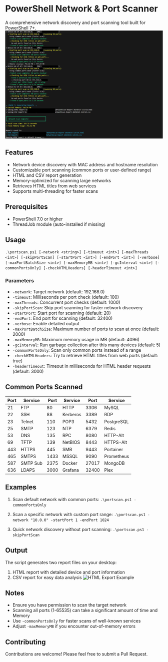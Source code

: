 # PowerShell Network & Port Scanner

A comprehensive network discovery and port scanning tool built for PowerShell 7+.
![Port Scanner in Action](https://github.com/jdesmarais81/PortScanner/blob/main/In%20Action.png)

## Features

- Network device discovery with MAC address and hostname resolution
- Customizable port scanning (common ports or user-defined range)
- HTML and CSV report generation
- Memory-optimized for scanning large networks
- Retrieves HTML titles from web services
- Supports multi-threading for faster scans

## Prerequisites

- PowerShell 7.0 or higher
- ThreadJob module (auto-installed if missing)

## Usage

```.\portscan.ps1 [-network <string>] [-timeout <int>] [-maxThreads <int>] [-skipPortScan] [-startPort <int>] [-endPort <int>] [-verbose] [-maxPortBatchSize <int>] [-maxMemoryMB <int>] [-gcInterval <int>] [-commonPortsOnly] [-checkHTMLHeaders] [-headerTimeout <int>]```


### Parameters

- `-network`: Target network (default: 192.168.0)
- `-timeout`: Milliseconds per port check (default: 100)
- `-maxThreads`: Concurrent port checks (default: 1000)
- `-skipPortScan`: Skip port scanning for faster network discovery
- `-startPort`: Start port for scanning (default: 20)
- `-endPort`: End port for scanning (default: 32400)
- `-verbose`: Enable detailed output
- `-maxPortBatchSize`: Maximum number of ports to scan at once (default: 2000)
- `-maxMemoryMB`: Maximum memory usage in MB (default: 4096)
- `-gcInterval`: Run garbage collection after this many devices (default: 5)
- `-commonPortsOnly`: Scan only common ports instead of a range
- `-checkHTMLHeaders`: Try to retrieve HTML titles from web ports (default: true)
- `-headerTimeout`: Timeout in milliseconds for HTML header requests (default: 3000)

## Common Ports Scanned

| Port | Service | Port | Service | Port | Service |
|------|---------|------|---------|------|---------|
| 21   | FTP     | 80   | HTTP    | 3306 | MySQL   |
| 22   | SSH     | 88   | Kerberos| 3389 | RDP     |
| 23   | Telnet  | 110  | POP3    | 5432 | PostgreSQL |
| 25   | SMTP    | 123  | NTP     | 6379 | Redis   |
| 53   | DNS     | 135  | RPC     | 8080 | HTTP-Alt|
| 69   | TFTP    | 139  | NetBIOS | 8443 | HTTPS-Alt |
| 443  | HTTPS   | 445  | SMB     | 9443 | Portainer |
| 465  | SMTPS   | 1433 | MSSQL   | 9090 | Prometheus |
| 587  | SMTP Sub| 2375 | Docker  | 27017| MongoDB |
| 636  | LDAPS   | 3000 | Grafana | 32400| Plex    |


## Examples

1. Scan default network with common ports:
```.\portscan.ps1 -commonPortsOnly```

2. Scan a specific network with custom port range:
```.\portscan.ps1 -network "10.0.0" -startPort 1 -endPort 1024```

3. Quick network discovery without port scanning:
```.\portscan.ps1 -skipPortScan```


## Output

The script generates two report files on your desktop:
1. HTML report with detailed device and port information
2. CSV report for easy data analysis
![HTML Export Example](https://github.com/jdesmarais81/PortScanner/blob/main/HTML-Export.png)

## Notes

- Ensure you have permission to scan the target network
- Scanning all ports (1-65535) can take a significant amount of time and Memory
- Use `-commonPortsOnly` for faster scans of well-known services
- Adjust `-maxMemoryMB` if you encounter out-of-memory errors

## Contributing

Contributions are welcome! Please feel free to submit a Pull Request.
